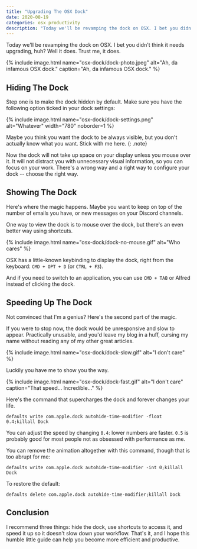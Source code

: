 ```yaml
---
title: "Upgrading The OSX Dock"
date: 2020-08-19
categories: osx productivity
description: "Today we'll be revamping the dock on OSX. I bet you didn't think it needs upgrading, huh? Well it does. Trust me, it does."
---
```


Today we'll be revamping the dock on OSX. I bet you didn't think it needs upgrading, huh? Well it does. Trust me, it does.

{% include image.html name="osx-dock/dock-photo.jpeg" alt="Ah, da infamous OSX dock." caption="Ah, da infamous OSX dock." %}

## Hiding The Dock

Step one is to make the dock hidden by default. Make sure you have the following option ticked in your dock settings:

{% include image.html name="osx-dock/dock-settings.png" alt="Whatever" width="780" noborder=1 %}

Maybe you think you want the dock to be always visible, but you don't actually know what you want. Stick with me here.
{: .note}

Now the dock will not take up space on your display unless you mouse over it. It will not distract you with unnecessary visual information, so you can focus on your work. There's a wrong way and a right way to configure your dock -- choose the right way.

## Showing The Dock

Here's where the magic happens. Maybe you want to keep on top of the number of emails you have, or new messages on your Discord channels.

One way to view the dock is to mouse over the dock, but there's an even better way using shortcuts.

{% include image.html name="osx-dock/dock-no-mouse.gif" alt="Who cares" %}

OSX has a little-known keybinding to display the dock, right from the keyboard: `CMD + OPT + D` (or `CTRL + F3`).

And if you need to switch to an application, you can use `CMD + TAB` or Alfred instead of clicking the dock.

## Speeding Up The Dock

Not convinced that I'm a genius? Here's the second part of the magic.

If you were to stop now, the dock would be unresponsive and slow to appear. Practically unusable, and you'd leave my blog in a huff, cursing my name without reading any of my other great articles.

{% include image.html name="osx-dock/dock-slow.gif" alt="I don't care" %}

Luckily you have me to show you the way.

{% include image.html name="osx-dock/dock-fast.gif" alt="I don't care" caption="That speed... Incredible..." %}

Here's the command that supercharges the dock and forever changes your life.

```shell
defaults write com.apple.dock autohide-time-modifier -float 0.4;killall Dock
```

You can adjust the speed by changing `0.4`: lower numbers are faster. `0.5` is probably good for most people not as obsessed with performance as me.

You can remove the animation altogether with this command, though that is too abrupt for me:

```shell
defaults write com.apple.dock autohide-time-modifier -int 0;killall Dock
```

To restore the default:

```shell
defaults delete com.apple.dock autohide-time-modifier;killall Dock
```

## Conclusion

I recommend three things: hide the dock, use shortcuts to access it, and speed it up so it doesn't slow down your workflow. That's it, and I hope this humble little guide can help you become more efficient and productive.
